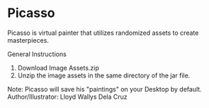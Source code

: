 # Picasso
Picasso is virtual painter that utilizes randomized assets to create masterpieces.

General Instructions
1. Download Image Assets.zip
2. Unzip the image assets in the same directory of the jar file.

Note: Picasso will save his "paintings" on your Desktop by default.
Author/Illustrator: Lloyd Wallys Dela Cruz
